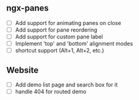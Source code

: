 ## ngx-panes
- [ ] Add support for animating panes on close
- [ ] Add support for pane reordering
- [ ] Add support for custom pane label
- [ ] Implement 'top' and 'bottom' alignment modes
- [ ] shortcut support (Alt+1, Alt+2, etc.)

## Website
- [ ] Add demo list page and search box for it
- [ ] handle 404 for routed demo
